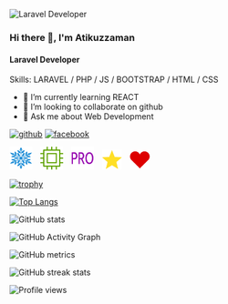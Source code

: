 ![Laravel Developer](https://scontent.fjsr1-1.fna.fbcdn.net/v/t1.6435-9/81966480_914057932443281_2820289682170421008_n.jpg?_nc_cat=107&ccb=1-5&_nc_sid=09cbfe&_nc_eui2=AeHzX2W0nBOrTKBjkyQZVqsFDJSGxdDSQU4MlIbF0NJBTuN3QOlPpkyKiRGJf3dULDiUqmByDDYJx0W2q0C8nAoV&_nc_ohc=dBY9GW2consAX_kLWVh&_nc_ht=scontent.fjsr1-1.fna&oh=00_AT_5O-WoGP-rV1P0-6_Tca4BGkKPjxAVCAwK8_PgXgx98Q&oe=61E39CF1)

### Hi there 👋, I'm Atikuzzaman 
#### Laravel Developer



Skills: LARAVEL / PHP / JS / BOOTSTRAP / HTML / CSS

- 🌱 I’m currently learning REACT 
- 👯 I’m looking to collaborate on github 
- 💬 Ask me about Web Development  


[<img src='https://cdn.jsdelivr.net/npm/simple-icons@3.0.1/icons/github.svg' alt='github' height='40'>](https://github.com/Atikuzzamantanin)  [<img src='https://cdn.jsdelivr.net/npm/simple-icons@3.0.1/icons/facebook.svg' alt='facebook' height='40'>](https://www.facebook.com/atikuzzaman.tanin.3/)  

<a href='https://archiveprogram.github.com/'><img src='https://raw.githubusercontent.com/acervenky/animated-github-badges/master/assets/acbadge.gif' width='40' height='40'></a> <a href='https://docs.github.com/en/developers'><img src='https://raw.githubusercontent.com/acervenky/animated-github-badges/master/assets/devbadge.gif' width='40' height='40'></a> <a href='https://github.com/pricing'><img src='https://raw.githubusercontent.com/acervenky/animated-github-badges/master/assets/pro.gif' width='40' height='40'></a> <a href='https://stars.github.com/'><img src='https://raw.githubusercontent.com/acervenky/animated-github-badges/master/assets/starbadge.gif' width='35' height='35'></a> <a href='https://docs.github.com/en/github/supporting-the-open-source-community-with-github-sponsors'><img src='https://raw.githubusercontent.com/acervenky/animated-github-badges/master/assets/sponsorbadge.gif' width='35' height='35'></a> 

[![trophy](https://github-profile-trophy.vercel.app/?username=Atikuzzamantanin)](https://github.com/ryo-ma/github-profile-trophy)

[![Top Langs](https://github-readme-stats.vercel.app/api/top-langs/?username=Atikuzzamantanin)](https://github.com/anuraghazra/github-readme-stats)

![GitHub stats](https://github-readme-stats.vercel.app/api?username=Atikuzzamantanin&show_icons=true&count_private=true)  

![GitHub Activity Graph](https://activity-graph.herokuapp.com/graph?username=Atikuzzamantanin)  

![GitHub metrics](https://metrics.lecoq.io/Atikuzzamantanin)  

![GitHub streak stats](https://github-readme-streak-stats.herokuapp.com/?user=Atikuzzamantanin)  

![Profile views](https://gpvc.arturio.dev/Atikuzzamantanin)  
